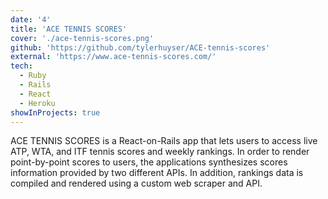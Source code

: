 ```yaml
---
date: '4'
title: 'ACE TENNIS SCORES'
cover: './ace-tennis-scores.png'
github: 'https://github.com/tylerhuyser/ACE-tennis-scores'
external: 'https://www.ace-tennis-scores.com/'
tech:
  - Ruby
  - Rails
  - React
  - Heroku
showInProjects: true
---
```


ACE TENNIS SCORES is a React-on-Rails app that lets users to access live ATP, WTA, and ITF tennis scores and weekly rankings. In order to render point-by-point scores to users, the applications synthesizes scores information provided by two different APIs. In addition, rankings data is compiled and rendered using a custom web scraper and API.
